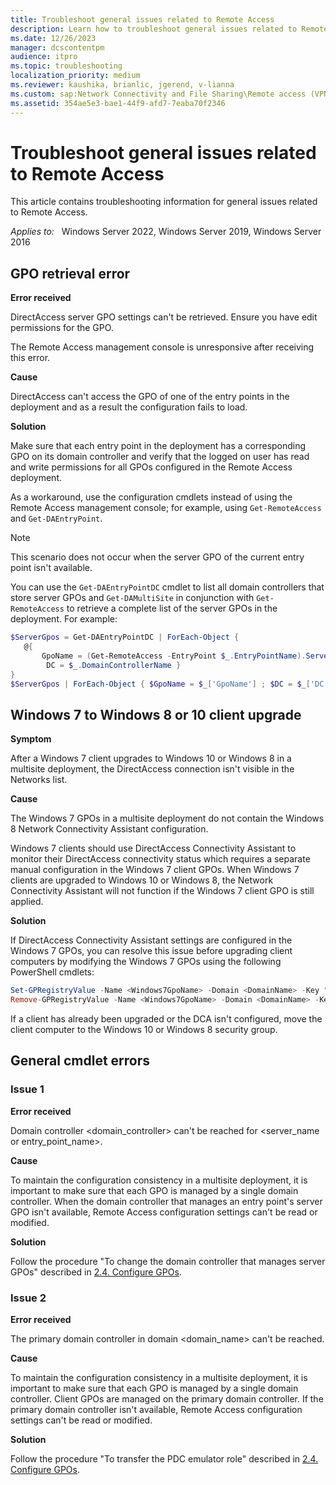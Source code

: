 ```yaml
---
title: Troubleshoot general issues related to Remote Access
description: Learn how to troubleshoot general issues related to Remote Access.
ms.date: 12/26/2023
manager: dcscontentpm
audience: itpro
ms.topic: troubleshooting
localization_priority: medium
ms.reviewer: kaushika, brianlic, jgerend, v-lianna
ms.custom: sap:Network Connectivity and File Sharing\Remote access (VPN, RRAS, CMAK and AOVPN), csstroubleshoot
ms.assetid: 354ae5e3-bae1-44f9-afd7-7eaba70f2346
---
```

# Troubleshoot general issues related to Remote Access

This article contains troubleshooting information for general issues related to Remote Access.

_Applies to:_ &nbsp; Windows Server 2022, Windows Server 2019, Windows Server 2016

## GPO retrieval error

**Error received**

DirectAccess server GPO settings can't be retrieved. Ensure you have edit permissions for the GPO.

The Remote Access management console is unresponsive after receiving this error.

**Cause**

DirectAccess can't access the GPO of one of the entry points in the deployment and as a result the configuration fails to load.

**Solution**

Make sure that each entry point in the deployment has a corresponding GPO on its domain controller and verify that the logged on user has read and write permissions for all GPOs configured in the Remote Access deployment.

As a workaround, use the configuration cmdlets instead of using the Remote Access management console; for example, using `Get-RemoteAccess` and `Get-DAEntryPoint`.

> [!NOTE]
> This scenario does not occur when the server GPO of the current entry point isn't available.

You can use the `Get-DAEntryPointDC` cmdlet to list all domain controllers that store server GPOs and `Get-DAMultiSite` in conjunction with `Get-RemoteAccess` to retrieve a complete list of the server GPOs in the deployment. For example:

```powershell
$ServerGpos = Get-DAEntryPointDC | ForEach-Object {
   @{
       GpoName = (Get-RemoteAccess -EntryPoint $_.EntryPointName).ServerGpoName;
        DC = $_.DomainControllerName }
}
$ServerGpos | ForEach-Object { $GpoName = $_['GpoName'] ; $DC = $_['DC'] ; Write-Host "Server GPO '$GpoName' on DC '$DC'" }
```

## Windows 7 to Windows 8 or 10 client upgrade

**Symptom**

After a Windows 7 client upgrades to Windows 10 or Windows 8 in a multisite deployment, the DirectAccess connection isn't visible in the Networks list.

**Cause**

The Windows 7 GPOs in a multisite deployment do not contain the Windows 8 Network Connectivity Assistant configuration.

Windows 7 clients should use DirectAccess Connectivity Assistant to monitor their DirectAccess connectivity status which requires a separate manual configuration in the Windows 7 client GPOs. When Windows 7 clients are upgraded to Windows 10 or Windows 8, the Network Connectivity Assistant will not function if the Windows 7 client GPO is still applied.

**Solution**

If DirectAccess Connectivity Assistant settings are configured in the Windows 7 GPOs, you can resolve this issue before upgrading client computers by modifying the Windows 7 GPOs using the following PowerShell cmdlets:

```powershell
Set-GPRegistryValue -Name <Windows7GpoName> -Domain <DomainName> -Key "HKEY_LOCAL_MACHINE\SOFTWARE\Policies\Microsoft\Windows\NetworkConnectivityAssistant" -ValueName "TemporaryValue" -Type Dword -Value 1
Remove-GPRegistryValue -Name <Windows7GpoName> -Domain <DomainName> -Key "HKEY_LOCAL_MACHINE\SOFTWARE\Policies\Microsoft\Windows\NetworkConnectivityAssistant"
```

If a client has already been upgraded or the DCA isn't configured, move the client computer to the Windows 10 or Windows 8 security group.

## General cmdlet errors

### Issue 1

**Error received**

Domain controller \<domain_controller\> can't be reached for \<server_name or entry_point_name\>.

**Cause**

To maintain the configuration consistency in a multisite deployment, it is important to make sure that each GPO is managed by a single domain controller. When the domain controller that manages an entry point's server GPO isn't available, Remote Access configuration settings can't be read or modified.

**Solution**

Follow the procedure "To change the domain controller that manages server GPOs" described in [2.4. Configure GPOs](/windows-server/remote/remote-access/ras/multisite/configure/step-2-configure-the-multisite-infrastructure#ChangeDC).

### Issue 2

**Error received**

The primary domain controller in domain \<domain_name\> can't be reached.

**Cause**

To maintain the configuration consistency in a multisite deployment, it is important to make sure that each GPO is managed by a single domain controller. Client GPOs are managed on the primary domain controller. If the primary domain controller isn't available, Remote Access configuration settings can't be read or modified.

**Solution**

Follow the procedure "To transfer the PDC emulator role" described in [2.4. Configure GPOs](/windows-server/remote/remote-access/ras/multisite/configure/step-2-configure-the-multisite-infrastructure#TransferPDC).
